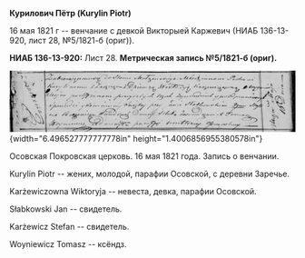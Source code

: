 **Курилович Пётр (Kurylin Piotr)**

16 мая 1821 г -- венчание с девкой Викторыей Каржевич (НИАБ 136-13-920,
лист 28, №5/1821-б (ориг)).

**НИАБ 136-13-920:** Лист 28. **Метрическая запись №5/1821-б (ориг).**

![](./media/bd485838364b6bcb4167ce55e2aecc54b7d85b88.png){width="6.496527777777778in"
height="1.4006856955380578in"}

Осовская Покровская церковь. 16 мая 1821 года. Запись о венчании.

Kurylin Piotr -- жених, молодой, парафии Осовской, с деревни Заречье.

Karżewiczowna Wiktoryja -- невеста, девка, парафии Осовской.

Słabkowski Jan -- свидетель.

Karżewicz Stefan -- свидетель.

Woyniewicz Tomasz -- ксёндз.

